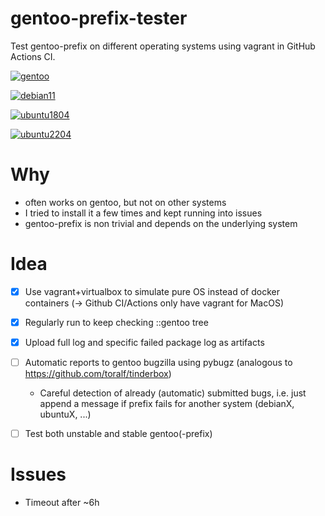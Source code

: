 # gentoo-prefix-tester

Test gentoo-prefix on different operating systems using vagrant in GitHub Actions CI.


[![gentoo](https://github.com/APN-Pucky/gentoo-prefix-tester/actions/workflows/gentoo.yml/badge.svg)](https://github.com/APN-Pucky/gentoo-prefix-tester/actions/workflows/gentoo.yml)

[![debian11](https://github.com/APN-Pucky/gentoo-prefix-tester/actions/workflows/debian11.yml/badge.svg)](https://github.com/APN-Pucky/gentoo-prefix-tester/actions/workflows/debian11.yml)

[![ubuntu1804](https://github.com/APN-Pucky/gentoo-prefix-tester/actions/workflows/ubuntu1804.yml/badge.svg)](https://github.com/APN-Pucky/gentoo-prefix-tester/actions/workflows/ubuntu1804.yml)

[![ubuntu2204](https://github.com/APN-Pucky/gentoo-prefix-tester/actions/workflows/ubuntu2204.yml/badge.svg)](https://github.com/APN-Pucky/gentoo-prefix-tester/actions/workflows/ubuntu2204.yml)

# Why

- often works on gentoo, but not on other systems
- I tried to install it a few times and kept running into issues
- gentoo-prefix is non trivial and depends on the underlying system

# Idea

- [x] Use vagrant+virtualbox to simulate pure OS instead of docker containers (-> Github CI/Actions only have vagrant for MacOS)
- [x] Regularly run to keep checking ::gentoo tree
- [x] Upload full log and specific failed package log as artifacts
- [ ] Automatic reports to gentoo bugzilla using pybugz (analogous to https://github.com/toralf/tinderbox)  
  - Careful detection of already (automatic) submitted bugs, i.e. just append a message if prefix fails for another system (debianX, ubuntuX, ...)
- [ ] Test both unstable and stable gentoo(-prefix)


# Issues

* Timeout after ~6h
